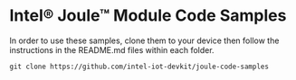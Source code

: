 # Intel® Joule™ Module Code Samples

In order to use these samples, clone them to your device then follow the instructions in the README.md files within each folder.

`git clone https://github.com/intel-iot-devkit/joule-code-samples`


